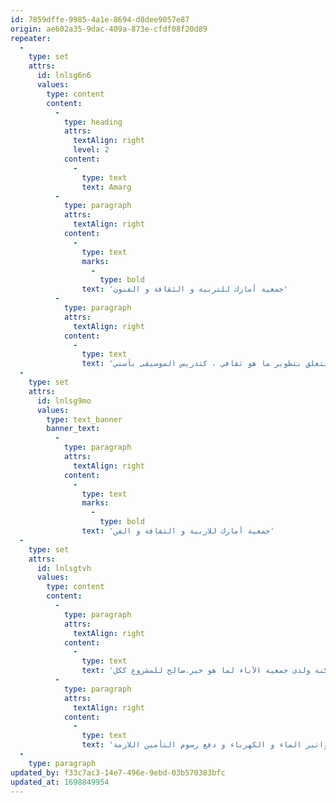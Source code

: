 ```yaml
---
id: 7859dffe-9985-4a1e-8694-d8dee9057e87
origin: ae602a35-9dac-409a-873e-cfdf08f20d89
repeater:
  -
    type: set
    attrs:
      id: lnlsg6n6
      values:
        type: content
        content:
          -
            type: heading
            attrs:
              textAlign: right
              level: 2
            content:
              -
                type: text
                text: Amarg
          -
            type: paragraph
            attrs:
              textAlign: right
            content:
              -
                type: text
                marks:
                  -
                    type: bold
                text: 'ﺟﻤﻌﻴﺔ أﻣﺎرك ﻟﻠﺘﺮﺑﻴﺔ و اﻟﺜﻘﺎﻓﺔ و اﻟﻔﻨﻮن'
          -
            type: paragraph
            attrs:
              textAlign: right
            content:
              -
                type: text
                text: 'إن ﺟﻤﻌﻴﺔ أﻣﺎرك ﺳﺘﺴﻬﺮ ﻋﻠﻰ ﺟﻌﻞ اﻟﻌﻤﻞ ﺑﺎﻟﻤﺪرﺳﺔ اﻟﻤﻮﺳﻴﻘﻴﺔ ﻣﻄﺎﺑﻘﺎ و ﻣﺤﺘﺮﻣﺎ ﻟﻠﻀﻮاﺑﻂ و اﻟﻘﻮاﻋﺪ اﻟﻌﺎﻟﻤﻴﺔ ﻓﻲ ﺗﻌﻠﻢ اﻟﻤﻮﺳﻴﻘﻰ و ﺗﺘﺤﻤﻞ ﻣﺴﺆوﻟﻴﺔ ﺗﻌﻴﻴﻦ أﺳﺎﺗﺬة أﻛﻔﺎء.ﻛﻤﺎ ﺗﻀﻤﻦ اﻟﺠﻤﻌﻴﺔ ﺻﺮف ﻣﻮاردﻫﺎ المالية و أيضا استعمال مقرها ﻓﻘﻂ ﻓﻴﻤﺎ ﻳﺘﻌﻠﻖ بتطوير ﻤﺎ ﻫﻮ ﺛﻘﺎﻓﻲ ، ﻛﺘﺪرﻳﺲ اﻟﻤﻮﺳﻴﻘﻰ بأسني .'
  -
    type: set
    attrs:
      id: lnlsg9mo
      values:
        type: text_banner
        banner_text:
          -
            type: paragraph
            attrs:
              textAlign: right
            content:
              -
                type: text
                marks:
                  -
                    type: bold
                text: 'جمعية أمارك للاربية و الثقافة و الفن'
  -
    type: set
    attrs:
      id: lnlsgtvh
      values:
        type: content
        content:
          -
            type: paragraph
            attrs:
              textAlign: right
            content:
              -
                type: text
                text: 'إﺿﺎﻓﺔ ﻟﺬﻟﻚ ﻋﻠﻰ اﻟﺠﻤﻌﻴﺔ ﺿﻤﺎن اﻷﻣﻦ و اﻟﺘﺴﻴﻴﺮ اﻹداري ﻟﻠﻤﺪرﺳﺔ وﺟﻌﻞ اﻟﻤﺸﺮوع واﺿﺤﺎ و ﺷﻔﺎﻓﺎ ﻓﻲ ﻛﻞ ﻣﺮاﺣﻞ اﻟﺒﻨﺎء و اﻟﺤﺼﻮل ﻋﻠﻰ اﻟﺮﺧﺺ اﻟﻀﺮورﻳﺔ. و أﺧﻴﺮا ﺗﺒﺬل ﺟﻤﻌﻴﺔ أﻣﺎرك ﻛﻞ ﺟﻬﻮدﻫﺎ ﻟﻠﺤﻔﺎظ ﻋﻠﻰ اﻟﻤﺸﺮوع ﻣﻦ ﺣﻴﺚ ﺗﻮﻓﻴﺮ اﻟﻌﻨﺎﻳﺔ اﻟﻼزﻣﺔ و اﻹﻋﺘﻨﺎء ﺑﺎﻟﺠﺎﻧﺐ اﻹﻳﻜﻮﻟﻮﺟﻲ و اﻟﺒﻴﺌﻲ و اﻟﻨﻈﺎﻓﺔ و ﻛﺬا ﻧﺸﺮ ﺛﻘﺎﻓﺔ اﻟﻌﻤﻞ اﻟﺘﻄﻮﻋﻲ و روح اﻟﻤﺒﺎدرة ﻟﺪى اﻟﺴﺎﻛﻨﺔ وﻟﺪى ﺟﻤﻌﻴﺔ اﻵﺑﺎء ﻟﻤﺎ ﻫﻮ ﺧﻴﺮ.ﺻﺎﻟﺢ ﻟﻠﻤﺸﺮوع ﻛﻜﻞ .'
          -
            type: paragraph
            attrs:
              textAlign: right
            content:
              -
                type: text
                text: 'أﻣﺎ ﻋﻦ اﻟﻤﻴﺰاﻧﻴﺔ اﻟﻤﻤﻨﻮﺣﺔ ﻓﻠﻦ ﺗﺼﺮف إﻻ ﻓﻲ أﺷﻐﺎل اﻟﺒﻨﺎء و دﻓﻊ ﻣﺴﺘﺤﻘﺎت اﻷﺳﺎﺗﺬة و ﻛﺬا اﻟﻨﻔﻘﺎت اﻹﺿﺎﻓﻴﺔ ﻟﻠﻤﻮارد اﻟﺒﺸﺮﻳﺔ اﻟﻤﻨﺨﺮﻃﺔ . ﻛﻤﺎ ﺳﺘﺼﺮف ﻫﺬه اﻟﻤﻴﺰاﻧﻴﺔ ﻓﻲ إﻗﺘﻨﺎء اﻵﻻت اﻟﻤﻮﺳﻴﻘﻴﺔ و ﻣﺎ ﺗﺘﻄﻠﺐ ﻣﻦ ﻋﻨﺎﻳﺔ و إﺻﻼح. و ﻋﻠﻰ أﻋﻤﺎل اﻟﻨﻈﺎﻓﺔ و ﺳﺪ ﻓﻮاﺗﻴﺮ اﻟﻤﺎء و اﻟﻜﻬﺮﺑﺎء و دﻓﻊ رﺳﻮم اﻟﺘﺄﻣﻴﻦ اﻟﻼزﻣﺔ.'
  -
    type: paragraph
updated_by: f33c7ac3-14e7-496e-9ebd-03b570383bfc
updated_at: 1698849954
---
```

